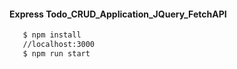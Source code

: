 ####  Express Todo_CRUD_Application_JQuery_FetchAPI

```bash
   $ npm install
   //localhost:3000
   $ npm run start
```
